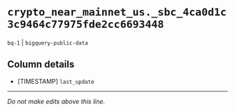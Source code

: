 # `crypto_near_mainnet_us._sbc_4ca0d1c3c9464c77975fde2cc6693448`
`bq-1` | `bigquery-public-data`

## Column details
* [TIMESTAMP] `last_update`

-------------------------------------------------------------------------------
*Do not make edits above this line.*

